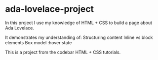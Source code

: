 # ada-lovelace-project
In this project I use my knowledge of HTML + CSS to build a page about Ada Lovelace. 

It demonstrates my understanding of:
Structuring content
Inline vs block elements
Box model
:hover state

This is a project from the codebar HTML + CSS tutorials.
